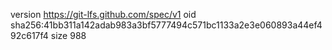 version https://git-lfs.github.com/spec/v1
oid sha256:41bb311a142adab983a3bf5777494c571bc1133a2e3e060893a44ef492c617f4
size 988
